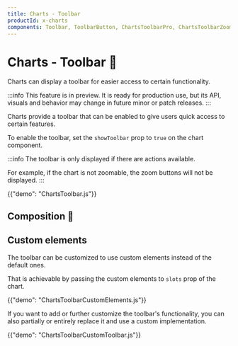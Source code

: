 ```yaml
---
title: Charts - Toolbar
productId: x-charts
components: Toolbar, ToolbarButton, ChartsToolbarPro, ChartsToolbarZoomInButton, ChartsToolbarZoomOutButton
---
```


# Charts - Toolbar 🧪

<p class="description">Charts can display a toolbar for easier access to certain functionality.</p>

:::info
This feature is in preview. It is ready for production use, but its API, visuals and behavior may change in future minor or patch releases.
:::

Charts provide a toolbar that can be enabled to give users quick access to certain features.

To enable the toolbar, set the `showToolbar` prop to `true` on the chart component.

:::info
The toolbar is only displayed if there are actions available.

For example, if the chart is not zoomable, the zoom buttons will not be displayed.
:::

{{"demo": "ChartsToolbar.js"}}

## Composition 🚧

## Custom elements

The toolbar can be customized to use custom elements instead of the default ones.

That is achievable by passing the custom elements to `slots` prop of the chart.

{{"demo": "ChartsToolbarCustomElements.js"}}

If you want to add or further customize the toolbar's functionality, you can also partially or entirely replace it and use a custom implementation.

{{"demo": "ChartsToolbarCustomToolbar.js"}}
